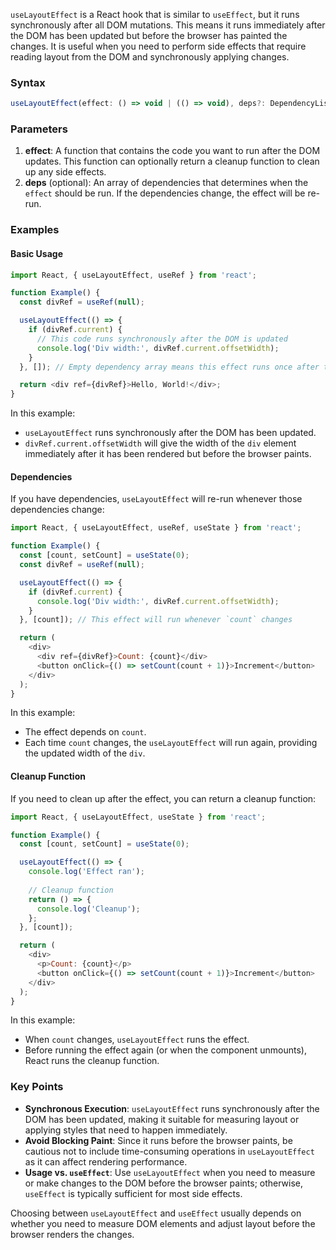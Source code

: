 `useLayoutEffect` is a React hook that is similar to `useEffect`, but it runs synchronously after all DOM mutations. This means it runs immediately after the DOM has been updated but before the browser has painted the changes. It is useful when you need to perform side effects that require reading layout from the DOM and synchronously applying changes.

### Syntax

```javascript
useLayoutEffect(effect: () => void | (() => void), deps?: DependencyList): void
```

### Parameters

1. **effect**: A function that contains the code you want to run after the DOM updates. This function can optionally return a cleanup function to clean up any side effects.
2. **deps** (optional): An array of dependencies that determines when the `effect` should be run. If the dependencies change, the effect will be re-run.

### Examples

#### Basic Usage

```javascript
import React, { useLayoutEffect, useRef } from 'react';

function Example() {
  const divRef = useRef(null);

  useLayoutEffect(() => {
    if (divRef.current) {
      // This code runs synchronously after the DOM is updated
      console.log('Div width:', divRef.current.offsetWidth);
    }
  }, []); // Empty dependency array means this effect runs once after the initial render

  return <div ref={divRef}>Hello, World!</div>;
}
```

In this example:
- `useLayoutEffect` runs synchronously after the DOM has been updated.
- `divRef.current.offsetWidth` will give the width of the `div` element immediately after it has been rendered but before the browser paints.

#### Dependencies

If you have dependencies, `useLayoutEffect` will re-run whenever those dependencies change:

```javascript
import React, { useLayoutEffect, useRef, useState } from 'react';

function Example() {
  const [count, setCount] = useState(0);
  const divRef = useRef(null);

  useLayoutEffect(() => {
    if (divRef.current) {
      console.log('Div width:', divRef.current.offsetWidth);
    }
  }, [count]); // This effect will run whenever `count` changes

  return (
    <div>
      <div ref={divRef}>Count: {count}</div>
      <button onClick={() => setCount(count + 1)}>Increment</button>
    </div>
  );
}
```

In this example:
- The effect depends on `count`.
- Each time `count` changes, the `useLayoutEffect` will run again, providing the updated width of the `div`.

#### Cleanup Function

If you need to clean up after the effect, you can return a cleanup function:

```javascript
import React, { useLayoutEffect, useState } from 'react';

function Example() {
  const [count, setCount] = useState(0);

  useLayoutEffect(() => {
    console.log('Effect ran');
    
    // Cleanup function
    return () => {
      console.log('Cleanup');
    };
  }, [count]);

  return (
    <div>
      <p>Count: {count}</p>
      <button onClick={() => setCount(count + 1)}>Increment</button>
    </div>
  );
}
```

In this example:
- When `count` changes, `useLayoutEffect` runs the effect.
- Before running the effect again (or when the component unmounts), React runs the cleanup function.

### Key Points

- **Synchronous Execution**: `useLayoutEffect` runs synchronously after the DOM has been updated, making it suitable for measuring layout or applying styles that need to happen immediately.
- **Avoid Blocking Paint**: Since it runs before the browser paints, be cautious not to include time-consuming operations in `useLayoutEffect` as it can affect rendering performance.
- **Usage vs. `useEffect`**: Use `useLayoutEffect` when you need to measure or make changes to the DOM before the browser paints; otherwise, `useEffect` is typically sufficient for most side effects.

Choosing between `useLayoutEffect` and `useEffect` usually depends on whether you need to measure DOM elements and adjust layout before the browser renders the changes.